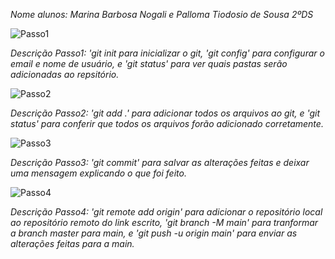 *Nome alunos: Marina Barbosa Nogali e Palloma Tiodosio de Sousa 2ºDS* 

![Passo1](Passo1.png)

*Descrição Passo1: 'git init para inicializar o git, 'git config' para configurar o email e nome de usuário, e 'git status' para ver quais pastas serão adicionadas ao repsitório.*


![Passo2](Passo2.png)

*Descrição Passo2: 'git add .' para adicionar todos os arquivos ao git, e 'git status' para conferir que todos os arquivos forão adicionado corretamente.*


![Passo3](Passo3.png)

*Descrição Passo3: 'git commit' para salvar as alterações feitas e deixar uma mensagem explicando o que foi feito.*


![Passo4](Passo4.png)

*Descrição Passo4: 'git remote add origin' para adicionar o repositório local ao repositório remoto do link escrito, 'git branch -M main' para tranformar a branch master para main, e 
'git push -u origin main' para enviar as alterações feitas para a main.*
